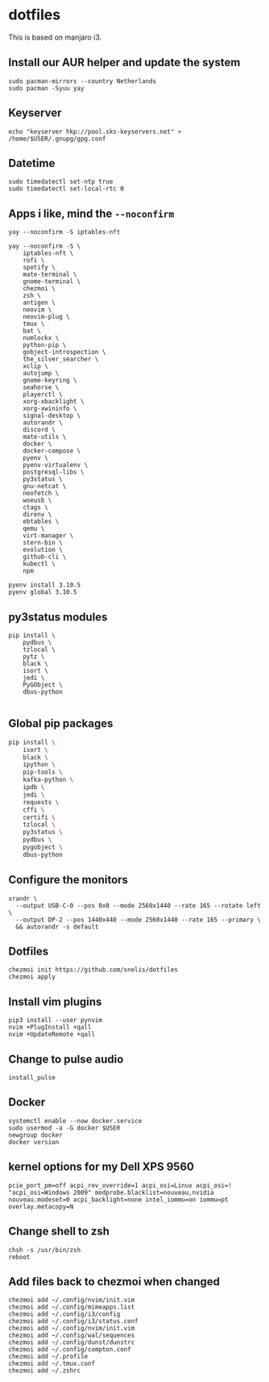 # dotfiles

This is based on manjaro i3.

## Install our AUR helper and update the system
```
sudo pacman-mirrors --country Netherlands
sudo pacman -Syuu yay
```

## Keyserver
```
echo "keyserver hkp://pool.sks-keyservers.net" > /home/$USER/.gnupg/gpg.conf
```

## Datetime
```
sudo timedatectl set-ntp true
sudo timedatectl set-local-rtc 0
```

## Apps i like, mind the `--noconfirm`
```
yay --noconfirm -S iptables-nft
```

```
yay --noconfirm -S \
    iptables-nft \
    rofi \
    spotify \
    mate-terminal \
    gnome-terminal \
    chezmoi \
    zsh \
    antigen \
    neovim \
    neovim-plug \
    tmux \
    bat \
    numlockx \
    python-pip \
    gobject-introspection \
    the_silver_searcher \
    xclip \
    autojump \
    gnome-keyring \
    seahorse \
    playerctl \
    xorg-xbacklight \
    xorg-xwininfo \
    signal-desktop \
    autorandr \
    discord \
    mate-utils \
    docker \
    docker-compose \
    pyenv \
    pyenv-virtualenv \
    postgresql-libs \
    py3status \
    gnu-netcat \
    neofetch \
    woeusb \
    ctags \
    direnv \
    ebtables \
    qemu \
    virt-manager \
    stern-bin \
    evolution \
    github-cli \
    kubectl \
    npm 
```

```
pyenv install 3.10.5
pyenv global 3.10.5
```

## py3status modules
```
pip install \
    pydbus \
    tzlocal \
    pytz \
    black \
    isort \
    jedi \
    PyGObject \
    dbus-python


```
## Global pip packages

```bash
pip install \
    isort \
    black \
    ipython \
    pip-tools \
    kafka-python \
    ipdb \
    jedi \
    requests \
    cffi \
    certifi \
    tzlocal \
    py3status \
    pydbus \
    pygobject \
    dbus-python
```



## Configure the monitors
```
xrandr \
  --output USB-C-0 --pos 0x0 --mode 2560x1440 --rate 165 --rotate left \
  --output DP-2 --pos 1440x440 --mode 2560x1440 --rate 165 --primary \
  && autorandr -s default
```

## Dotfiles
```
chezmoi init https://github.com/snelis/dotfiles
chezmoi apply
```

## Install vim plugins
```
pip3 install --user pynvim
nvim +PlugInstall +qall
nvim +UpdateRemote +qall
```

## Change to pulse audio
```
install_pulse
```

## Docker

```
systemctl enable --now docker.service
sudo usermod -a -G docker $USER
newgroup docker
docker version
```

## kernel options for my Dell XPS 9560
```
pcie_port_pm=off acpi_rev_override=1 acpi_osi=Linux acpi_osi=! "acpi_osi=Windows 2009" modprobe.blacklist=nouveau,nvidia nouveau.modeset=0 acpi_backlight=none intel_iommu=on iommu=pt overlay.metacopy=N
```

## Change shell to zsh
```
chsh -s /usr/bin/zsh
reboot
```

## Add files back to chezmoi when changed
```
chezmoi add ~/.config/nvim/init.vim
chezmoi add ~/.config/mimeapps.list
chezmoi add ~/.config/i3/config
chezmoi add ~/.config/i3/status.conf
chezmoi add ~/.config/nvim/init.vim
chezmoi add ~/.config/wal/sequences
chezmoi add ~/.config/dunst/dunstrc
chezmoi add ~/.config/compton.conf
chezmoi add ~/.profile
chezmoi add ~/.tmux.conf
chezmoi add ~/.zshrc
```
